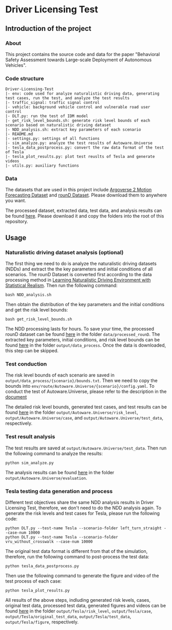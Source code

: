 # Driver Licensing Test

## Introduction of the project

### About

This project contains the source code and data for the paper "Behavioral Safety Assessment towards Large-scale Deployment of Autonomous Vehicles".

### Code structure

```
Driver-Licensing-Test
|- env: code used for analyze naturalistic driving data, generating test cases, run the test, and analyze the test results
|- traffic_signal: traffic signal control
|- vehicle: background vehicle control and vulnerable road user control
|- DLT.py: run the test of IDM model
|- get_risk_level_bounds.sh: generate risk level bounds of each scenario based on naturalistic driving dataset
|- NDD_analysis.sh: extract key parameters of each scenario
|- README.md
|- settings.py: settings of all functions
|- sim_analyze.py: analyze the test results of Autoware.Universe
|- tesla_data_postprocess.py: convert the raw data format of the test of Tesla
|- tesla_plot_results.py: plot test reuslts of Tesla and generate videos
|- utils.py: auxiliary functions
```

### Data

The datasets that are used in this project include [Argoverse 2 Motion Forecasting Dataset](https://www.argoverse.org/av2.html#download-link) and [rounD Dataset](https://levelxdata.com/round-dataset/). Please download them to anywhere you want.

The processed dataset, extracted data, test data, and analysis results can be found [here](https://zenodo.org/records/15446740). Please download it and copy the folders into the root of this repository.

## Usage

### Naturalistic driving dataset analysis (optional)

The first thing we need to do is analyze the naturalistic driving datasets (NDDs) and extract the the key parameters and initial conditions of all scenarios. The rounD Dataset is converted first according to the data processing method in [Learning Naturalistic Driving Environment with Statistical Realism](https://github.com/michigan-traffic-lab/Learning-Naturalistic-Driving-Environment?tab=readme-ov-file). Then run the following command:

```
bash NDD_analysis.sh
```

Then obtain the distribution of the key parameters and the initial conditions and get the risk level bounds:
```
bash get_risk_level_bounds.sh
```

The NDD processing lasts for hours. To save your time, the processed rounD dataset can be found [here](https://zenodo.org/records/15446740) in the folder `data/processed_rounD`. The extracted key parameters, initial conditions, and risk level bounds can be found [here](https://zenodo.org/records/15446740) in the folder `output/data_process`. Once the data is downloaded, this step can be skipped.

### Test conduction

The risk level bounds of each scenario are saved in `output/data_process/{scenario}/bounds.txt`. Then we need to copy the bounds into `env/route/Autoware.Universe/{scenario}/config.yaml`. To conduct the test of Autoware.Universe, please refer to the description in the [document](../README.md)

The detailed risk level bounds, generated test cases, and test results can be found [here](https://zenodo.org/records/15446740) in the folder `output/Autoware.Universe/risk_level`, `output/Autoware.Universe/case`, and `output/Autoware.Universe/test_data`, respectively.

### Test result analysis

The test results are saved at `output/Autoware.Universe/test_data`. Then run the following command to analyze the results:

```
python sim_analyze.py
```

The analysis results can be found [here](https://zenodo.org/records/15446740) in the folder `output/Autoware.Universe/evaluation`.

### Tesla testing data generation and process

Different test objectives share the same NDD analysis results in Driver Licensing Test, therefore, we don't need to do the NDD analysis again. To generate the risk levels and test cases for Tesla, please run the following code:
```
python DLT.py --test-name Tesla --scenario-folder left_turn_straight --case-num 10000
python DLT.py --test-name Tesla --scenario-folder vru_without_crosswalk --case-num 10000
```

The original test data format is different from that of the simulation, therefore, run the following command to post-process the test data:
```
python tesla_data_postprocess.py
```

Then use the following command to generate the figure and video of the test process of each case:
```
python tesla_plot_results.py
```

All results of the above steps, indluding generated risk levels, cases, original test data, processed test data, generated figures and videos can be found [here](https://zenodo.org/records/15446740) in the folder `output/Tesla/risk_level`, `output/Tesla/case`, `output/Tesla/original_test_data`, `output/Tesla/test_data`, `output/Tesla/figure`, respectively.
